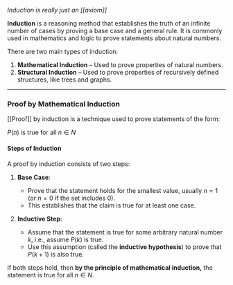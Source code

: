 *Induction is really just an [[axiom]]*

**Induction** is a reasoning method that establishes the truth of an infinite number of cases by proving a base case and a general rule. It is commonly used in mathematics and logic to prove statements about natural numbers.

There are two main types of induction:

1. **Mathematical Induction** – Used to prove properties of natural numbers.
2. **Structural Induction** – Used to prove properties of recursively defined structures, like trees and graphs.

---

### **Proof by Mathematical Induction**

[[Proof]] by induction is a technique used to prove statements of the form:

$P(n) \text{ is true for all } n∈N$

#### **Steps of Induction**

A proof by induction consists of two steps:

1. **Base Case**:
    - Prove that the statement holds for the smallest value, usually $n=1$ (or $n=0$ if the set includes $0$).
    - This establishes that the claim is true for at least one case.

2. **Inductive Step**:
    - Assume that the statement is true for some arbitrary natural number $k$, i.e., assume $P(k)$ is true.
    - Use this assumption (called the **inductive hypothesis**) to prove that $P(k+1)$ is also true.

If both steps hold, then **by the principle of mathematical induction,** the statement is true for all $n∈N$.